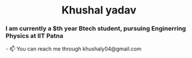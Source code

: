 <h1 style="text-align: center">Khushal yadav</h1>
<h3>I am currently a $th year Btech student, pursuing Enginerring Physics at IIT Patna</h3>
- 📫 You can reach me through khushaly04@gmail.com

<!---
yadavKhushal-04/yadavKhushal-04 is a ✨ special ✨ repository because its `README.md` (this file) appears on your GitHub profile.
You can click the Preview link to take a look at your changes.
--->
